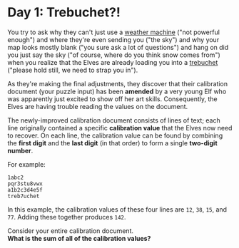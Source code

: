 # Day 1: Trebuchet?!

You try to ask why they can't just use a [weather machine](https://adventofcode.com/2015/day/1)
("not powerful enough")
and where they're even sending you
("the sky")
and why your map looks mostly blank
("you sure ask a lot of questions")
and hang on did you just say the sky
("of course, where do you think snow comes from")
when you realize that the Elves
are already loading you into a [trebuchet](https://en.wikipedia.org/wiki/Trebuchet)
("please hold still, we need to strap you in").

As they're making the final adjustments,
they discover that their calibration document
(your puzzle input)
has been **amended** by a very young Elf
who was apparently just excited to show off her art skills.
Consequently, the Elves are having trouble
reading the values on the document.

The newly-improved calibration document consists of lines of text;
each line originally contained a specific **calibration value**
that the Elves now need to recover.
On each line, the calibration value can be found
by combining the **first digit** and the **last digit** (in that order)
to form a single **two-digit number**.

For example:

```
1abc2
pqr3stu8vwx
a1b2c3d4e5f
treb7uchet
```

In this example, the calibration values of these four lines are
`12`, `38`, `15`, and `77`.
Adding these together produces `142`.

Consider your entire calibration document.  
**What is the sum of all of the calibration values?**

